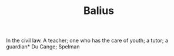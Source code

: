 ---
title: Balius
letter: B
permalink: "/definitions/balius.html"
body: In the civil law. A teacher; one who has the care of youth; a tutor; a guardian*
  Du Cange; Spelman
published_at: '2018-07-07'
source: Black's Law Dictionary
layout: post
---